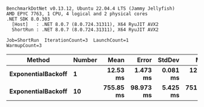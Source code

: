```

BenchmarkDotNet v0.13.12, Ubuntu 22.04.4 LTS (Jammy Jellyfish)
AMD EPYC 7763, 1 CPU, 4 logical and 2 physical cores
.NET SDK 8.0.303
  [Host]   : .NET 8.0.7 (8.0.724.31311), X64 RyuJIT AVX2
  ShortRun : .NET 8.0.7 (8.0.724.31311), X64 RyuJIT AVX2

Job=ShortRun  IterationCount=3  LaunchCount=1  
WarmupCount=3  

```
| Method             | Number | Mean      | Error     | StdDev   | Min       | Max       | Allocated |
|------------------- |------- |----------:|----------:|---------:|----------:|----------:|----------:|
| **ExponentialBackoff** | **1**      |  **12.53 ms** |  **1.473 ms** | **0.081 ms** |  **12.44 ms** |  **12.58 ms** |     **520 B** |
| **ExponentialBackoff** | **10**     | **755.85 ms** | **98.973 ms** | **5.425 ms** | **751.64 ms** | **761.97 ms** |    **4120 B** |

